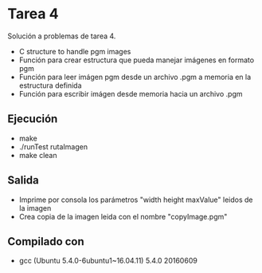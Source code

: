 # Tarea 4

Solución a problemas de tarea 4.

*  C structure to handle pgm images
* Función para crear estructura que pueda manejar imágenes en formato pgm
* Función para leer imágen pgm desde un archivo .pgm a memoria en la estructura definida
* Función para escribir imágen desde memoria hacia un archivo .pgm

## Ejecución

* make
* ./runTest rutaImagen
* make clean

## Salida

* Imprime por consola los parámetros "width height maxValue" leidos de la imagen
* Crea copia de la imagen leida con el nombre "copyImage.pgm"

## Compilado con

* gcc (Ubuntu 5.4.0-6ubuntu1~16.04.11) 5.4.0 20160609
